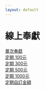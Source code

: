 ```yaml
---
layout: default
---
```

# 線上奉獻
<div class="container">

<div class="row justify-content-center mt-10">
<a class="main-btn main-btn-2" href="https://p.ecpay.com.tw/C594F">單次奉獻</a>
</div>
<div class="row justify-content-center mt-10">
<a class="main-btn main-btn-2" href="https://p.ecpay.com.tw/C4A3018">定期 100元</a>
</div>

<div class="row justify-content-center mt-10">
<a class="main-btn main-btn-2" href="https://p.ecpay.com.tw/AD1F269">定期 300元</a>
</div>

<div class="row  justify-content-center mt-10">
<a class="main-btn main-btn-2" href="https://p.ecpay.com.tw/9CFA098">定期 500元</a>
</div>
<div class="row  justify-content-center mt-10">
<a class="main-btn main-btn-2" href="https://p.ecpay.com.tw/8E9AC6E">定期 1000元</a>
</div>
<div class="row  justify-content-center mt-10">
<a class="main-btn main-btn-2" href="https://p.ecpay.com.tw/CC86091">定期自訂金額</a>
</div>
</div>